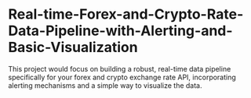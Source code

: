 # Real-time-Forex-and-Crypto-Rate-Data-Pipeline-with-Alerting-and-Basic-Visualization
This project would focus on building a robust, real-time data pipeline specifically for your forex and crypto exchange rate API, incorporating alerting mechanisms and a simple way to visualize the data.
